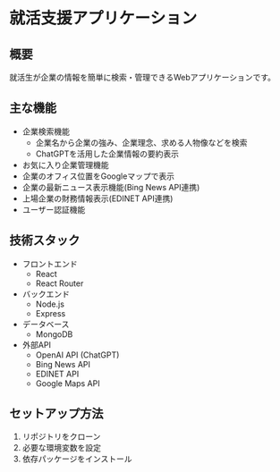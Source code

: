 # 就活支援アプリケーション

## 概要
就活生が企業の情報を簡単に検索・管理できるWebアプリケーションです。

## 主な機能
- 企業検索機能
  - 企業名から企業の強み、企業理念、求める人物像などを検索
  - ChatGPTを活用した企業情報の要約表示
- お気に入り企業管理機能
- 企業のオフィス位置をGoogleマップで表示
- 企業の最新ニュース表示機能(Bing News API連携)
- 上場企業の財務情報表示(EDINET API連携)
- ユーザー認証機能

## 技術スタック
- フロントエンド
  - React
  - React Router
- バックエンド
  - Node.js
  - Express
- データベース
  - MongoDB
- 外部API
  - OpenAI API (ChatGPT)
  - Bing News API
  - EDINET API
  - Google Maps API

## セットアップ方法
1. リポジトリをクローン
2. 必要な環境変数を設定
3. 依存パッケージをインストール
